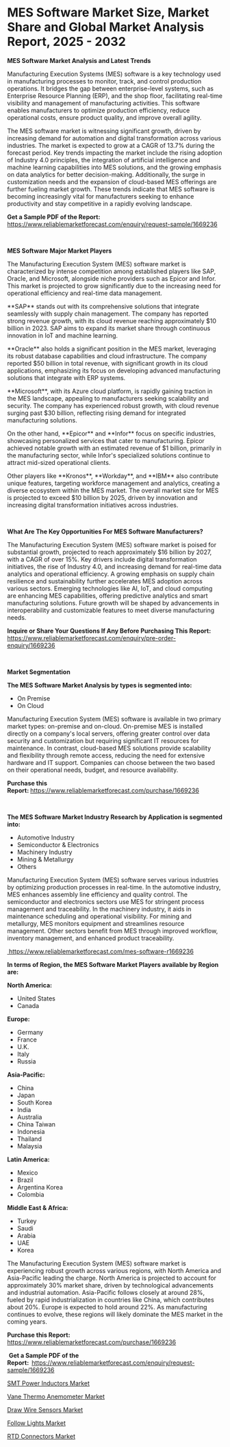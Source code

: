 <p><h1>MES Software Market Size, Market Share and Global Market Analysis Report, 2025 - 2032</h1></p><p><strong>MES Software Market Analysis and Latest Trends</strong></p>
<p><p>Manufacturing Execution Systems (MES) software is a key technology used in manufacturing processes to monitor, track, and control production operations. It bridges the gap between enterprise-level systems, such as Enterprise Resource Planning (ERP), and the shop floor, facilitating real-time visibility and management of manufacturing activities. This software enables manufacturers to optimize production efficiency, reduce operational costs, ensure product quality, and improve overall agility.</p><p>The MES software market is witnessing significant growth, driven by increasing demand for automation and digital transformation across various industries. The market is expected to grow at a CAGR of 13.7% during the forecast period. Key trends impacting the market include the rising adoption of Industry 4.0 principles, the integration of artificial intelligence and machine learning capabilities into MES solutions, and the growing emphasis on data analytics for better decision-making. Additionally, the surge in customization needs and the expansion of cloud-based MES offerings are further fueling market growth. These trends indicate that MES software is becoming increasingly vital for manufacturers seeking to enhance productivity and stay competitive in a rapidly evolving landscape.</p></p>
<p><strong>Get a Sample PDF of the Report:&nbsp;</strong> <a href="https://www.reliablemarketforecast.com/enquiry/request-sample/1669236?utm_campaign=2750&utm_medium=2&utm_source=Github&utm_content=ia&utm_term=10032025&utm_id=mes-software">https://www.reliablemarketforecast.com/enquiry/request-sample/1669236</a></p>
<p>&nbsp;</p>
<p><strong>MES Software Major Market Players</strong></p>
<p><p>The Manufacturing Execution System (MES) software market is characterized by intense competition among established players like SAP, Oracle, and Microsoft, alongside niche providers such as Epicor and Infor. This market is projected to grow significantly due to the increasing need for operational efficiency and real-time data management.</p><p>**SAP** stands out with its comprehensive solutions that integrate seamlessly with supply chain management. The company has reported strong revenue growth, with its cloud revenue reaching approximately $10 billion in 2023. SAP aims to expand its market share through continuous innovation in IoT and machine learning.</p><p>**Oracle** also holds a significant position in the MES market, leveraging its robust database capabilities and cloud infrastructure. The company reported $50 billion in total revenue, with significant growth in its cloud applications, emphasizing its focus on developing advanced manufacturing solutions that integrate with ERP systems.</p><p>**Microsoft**, with its Azure cloud platform, is rapidly gaining traction in the MES landscape, appealing to manufacturers seeking scalability and security. The company has experienced robust growth, with cloud revenue surging past $30 billion, reflecting rising demand for integrated manufacturing solutions.</p><p>On the other hand, **Epicor** and **Infor** focus on specific industries, showcasing personalized services that cater to manufacturing. Epicor achieved notable growth with an estimated revenue of $1 billion, primarily in the manufacturing sector, while Infor's specialized solutions continue to attract mid-sized operational clients.</p><p>Other players like **Kronos**, **Workday**, and **IBM** also contribute unique features, targeting workforce management and analytics, creating a diverse ecosystem within the MES market. The overall market size for MES is projected to exceed $10 billion by 2025, driven by innovation and increasing digital transformation initiatives across industries.</p></p>
<p>&nbsp;</p>
<p><strong>What Are The Key Opportunities For MES Software Manufacturers?</strong></p>
<p><p>The Manufacturing Execution System (MES) software market is poised for substantial growth, projected to reach approximately $16 billion by 2027, with a CAGR of over 15%. Key drivers include digital transformation initiatives, the rise of Industry 4.0, and increasing demand for real-time data analytics and operational efficiency. A growing emphasis on supply chain resilience and sustainability further accelerates MES adoption across various sectors. Emerging technologies like AI, IoT, and cloud computing are enhancing MES capabilities, offering predictive analytics and smart manufacturing solutions. Future growth will be shaped by advancements in interoperability and customizable features to meet diverse manufacturing needs.</p></p>
<p><strong>Inquire or Share Your Questions If Any Before Purchasing This Report:</strong> <a href="https://www.reliablemarketforecast.com/enquiry/pre-order-enquiry/1669236?utm_campaign=2750&utm_medium=2&utm_source=Github&utm_content=ia&utm_term=10032025&utm_id=mes-software">https://www.reliablemarketforecast.com/enquiry/pre-order-enquiry/1669236</a></p>
<p>&nbsp;</p>
<p><strong>Market Segmentation</strong></p>
<p><strong>The MES Software Market Analysis by types is segmented into:</strong></p>
<p><ul><li>On Premise</li><li>On Cloud</li></ul></p>
<p><p>Manufacturing Execution System (MES) software is available in two primary market types: on-premise and on-cloud. On-premise MES is installed directly on a company's local servers, offering greater control over data security and customization but requiring significant IT resources for maintenance. In contrast, cloud-based MES solutions provide scalability and flexibility through remote access, reducing the need for extensive hardware and IT support. Companies can choose between the two based on their operational needs, budget, and resource availability.</p></p>
<p><strong>Purchase this Report:&nbsp;</strong><a href="https://www.reliablemarketforecast.com/purchase/1669236?utm_campaign=2750&utm_medium=2&utm_source=Github&utm_content=ia&utm_term=10032025&utm_id=mes-software">https://www.reliablemarketforecast.com/purchase/1669236</a></p>
<p>&nbsp;</p>
<p><strong>The MES Software Market Industry Research by Application is segmented into:</strong></p>
<p><ul><li>Automotive Industry</li><li>Semiconductor & Electronics</li><li>Machinery Industry</li><li>Mining & Metallurgy</li><li>Others</li></ul></p>
<p><p>Manufacturing Execution System (MES) software serves various industries by optimizing production processes in real-time. In the automotive industry, MES enhances assembly line efficiency and quality control. The semiconductor and electronics sectors use MES for stringent process management and traceability. In the machinery industry, it aids in maintenance scheduling and operational visibility. For mining and metallurgy, MES monitors equipment and streamlines resource management. Other sectors benefit from MES through improved workflow, inventory management, and enhanced product traceability.</p></p>
<p><a href="https://www.reliablemarketforecast.com/mes-software-r1669236?utm_campaign=2750&utm_medium=2&utm_source=Github&utm_content=ia&utm_term=10032025&utm_id=mes-software">&nbsp;https://www.reliablemarketforecast.com/mes-software-r1669236</a></p>
<p><strong>In terms of Region, the MES Software Market Players available by Region are:</strong></p>
<p>
    <p> <strong> North America: </strong>
        <ul>
            <li>United States</li>
            <li>Canada</li>
        </ul>
        </p> 
    <p> <strong> Europe: </strong>
        <ul>
            <li>Germany</li>
            <li>France</li>
            <li>U.K.</li>
            <li>Italy</li>
            <li>Russia</li>
        </ul>
        </p> 
    <p> <strong> Asia-Pacific: </strong>
        <ul>
            <li>China</li>
            <li>Japan</li>
            <li>South Korea</li>
            <li>India</li>
            <li>Australia</li>
            <li>China Taiwan</li>
            <li>Indonesia</li>
            <li>Thailand</li>
            <li>Malaysia</li>
        </ul>
        </p> 
    <p> <strong> Latin America: </strong>
        <ul>
            <li>Mexico</li>
            <li>Brazil</li>
            <li>Argentina Korea</li>
            <li>Colombia</li>
        </ul>
        </p> 
    <p> <strong> Middle East & Africa: </strong>
        <ul>
            <li>Turkey</li>
            <li>Saudi</li>
            <li>Arabia</li>
            <li>UAE</li>
            <li>Korea</li>
        </ul>
    </p>
    </p>
<p><p>The Manufacturing Execution System (MES) software market is experiencing robust growth across various regions, with North America and Asia-Pacific leading the charge. North America is projected to account for approximately 30% market share, driven by technological advancements and industrial automation. Asia-Pacific follows closely at around 28%, fueled by rapid industrialization in countries like China, which contributes about 20%. Europe is expected to hold around 22%. As manufacturing continues to evolve, these regions will likely dominate the MES market in the coming years.</p></p>
<p><strong>Purchase this Report: </strong><a href="https://www.reliablemarketforecast.com/purchase/1669236?utm_campaign=2750&utm_medium=2&utm_source=Github&utm_content=ia&utm_term=10032025&utm_id=mes-software">https://www.reliablemarketforecast.com/purchase/1669236</a></p>
<p>&nbsp;<strong>Get a Sample PDF of the Report:&nbsp;&nbsp;</strong><a href="https://www.reliablemarketforecast.com/enquiry/request-sample/1669236?utm_campaign=2750&utm_medium=2&utm_source=Github&utm_content=ia&utm_term=10032025&utm_id=mes-software">https://www.reliablemarketforecast.com/enquiry/request-sample/1669236</a></p>
<p><strong></strong></p>
<p><p><a href="https://www.linkedin.com/pulse/smt-power-inductors-market-revenue-growth-forecast-67-cagr-from-m7d0c?utm_campaign=2750&utm_medium=2&utm_source=Github&utm_content=ia&utm_term=10032025&utm_id=mes-software">SMT Power Inductors Market</a></p><p><a href="https://www.linkedin.com/pulse/key-trends-growth-drivers-vane-thermo-anemometer-market-yvpvf?utm_campaign=2750&utm_medium=2&utm_source=Github&utm_content=ia&utm_term=10032025&utm_id=mes-software">Vane Thermo Anemometer Market</a></p><p><a href="https://www.linkedin.com/pulse/draw-wire-sensors-market-size-2025-2032-technology-deployment-gzlaf?utm_campaign=2750&utm_medium=2&utm_source=Github&utm_content=ia&utm_term=10032025&utm_id=mes-software">Draw Wire Sensors Market</a></p><p><a href="https://www.linkedin.com/pulse/comprehensive-analysis-follow-lights-marketpresented-w06oc?utm_campaign=2750&utm_medium=2&utm_source=Github&utm_content=ia&utm_term=10032025&utm_id=mes-software">Follow Lights Market</a></p><p><a href="https://www.linkedin.com/pulse/comprehensive-rtd-connectors-market-study-products-pdnuc?utm_campaign=2750&utm_medium=2&utm_source=Github&utm_content=ia&utm_term=10032025&utm_id=mes-software">RTD Connectors Market</a></p></p>